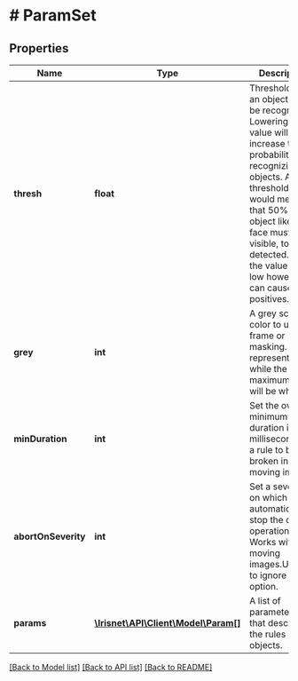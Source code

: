 # # ParamSet

## Properties

Name | Type | Description | Notes
------------ | ------------- | ------------- | -------------
**thresh** | **float** | Threshold when an object can be recognized. Lowering the value will increase the probability of recognizing objects. A threshold of 0.5 would mean, that 50% of an object like a face must be visible, to be detected.Setting the value too low however, can cause false positives. | [optional] [default to 0.5]
**grey** | **int** | A grey scale color to use for frame or masking. &#39;0&#39; will represent black, while the maximum &#39;255&#39; will be white. | [optional] [default to 127]
**minDuration** | **int** | Set the overall minimum duration in milliseconds for a rule to be broken in moving images. | [optional] [default to 100]
**abortOnSeverity** | **int** | Set a severity on which to automatically stop the check operation. Works with moving images.Use &#39;-1&#39; to ignore this option. | [optional] [default to -1]
**params** | [**\Irisnet\API\Client\Model\Param[]**](Param.md) | A list of parameter sets that describe the rules of the objects. | [optional]

[[Back to Model list]](../../README.md#models) [[Back to API list]](../../README.md#endpoints) [[Back to README]](../../README.md)
